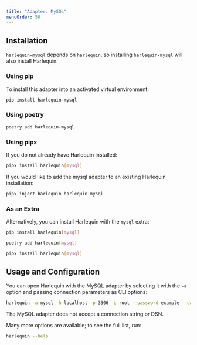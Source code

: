 ```yaml
---
title: "Adapter: MySQL"
menuOrder: 50
---
```


## Installation

`harlequin-mysql` depends on `harlequin`, so installing `harlequin-mysql` will also install Harlequin.

### Using pip

To install this adapter into an activated virtual environment:

```bash
pip install harlequin-mysql
```

### Using poetry

```bash
poetry add harlequin-mysql
```

### Using pipx

If you do not already have Harlequin installed:

```bash
pipx install harlequin[mysql]
```

If you would like to add the mysql adapter to an existing Harlequin installation:

```bash
pipx inject harlequin harlequin-mysql
```

### As an Extra

Alternatively, you can install Harlequin with the `mysql` extra:

```bash
pip install harlequin[mysql]
```

```bash
poetry add harlequin[mysql]
```

```bash
pipx install harlequin[mysql]
```

## Usage and Configuration

You can open Harlequin with the MySQL adapter by selecting it with the `-a` option and passing connection parameters as CLI options:

```bash
harlequin -a mysql -h localhost -p 3306 -U root --password example --database dev
```

The MySQL adapter does not accept a connection string or DSN.

Many more options are available; to see the full list, run:

```bash
harlequin --help
```
